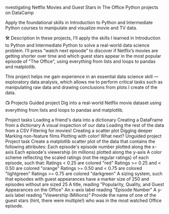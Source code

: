 nvestigating Netflix Movies and Guest Stars in The Office
Python projects on DataCamp

Apply the foundational skills in Introduction to Python and Intermediate Python courses to manipulate and visualize movie and TV data.

🛠️ Description
In these projects, I’ll apply the skills I learned in Introduction to Python and Intermediate Python to solve a real-world data science problem. I’ll press “watch next episode” to discover if Netflix’s movies are getting shorter over time and which guest stars appear in the most popular episode of "The Office", using everything from lists and loops to pandas and matplotlib.

This project helps me gain experience in an essential data science skill — exploratory data analysis, which allows me to perform critical tasks such as manipulating raw data and drawing conclusions from plots I create of the data.

📺 Projects
Guided project
Dig into a real-world Netflix movie dataset using everything from lists and loops to pandas and matplotlib.

Project tasks
Loading a friend's data into a dictionary
Creating a DataFrame from a dictionary
A visual inspection of our data
Loading the rest of the data from a CSV
Filtering for movies!
Creating a scatter plot
Digging deeper
Marking non-feature films
Plotting with color!
What next?
Unguided project
Project task
Create a matplotlib scatter plot of the data that contains the following attributes:
Each episode's episode number plotted along the x-axis
Each episode's viewership (in millions) plotted along the y-axis
A color scheme reflecting the scaled ratings (not the regular ratings) of each episode, such that:
Ratings < 0.25 are colored "red"
Ratings >= 0.25 and < 0.50 are colored "orange"
Ratings >= 0.50 and < 0.75 are colored "lightgreen"
Ratings >= 0.75 are colored "darkgreen"
A sizing system, such that episodes with guest appearances have a marker size of 250 and episodes without are sized 25
A title, reading "Popularity, Quality, and Guest Appearances on the Office"
An x-axis label reading "Episode Number"
A y-axis label reading "Viewership (Millions)"
Provide the name of one of the guest stars (hint, there were multiple!) who was in the most watched Office episode.
